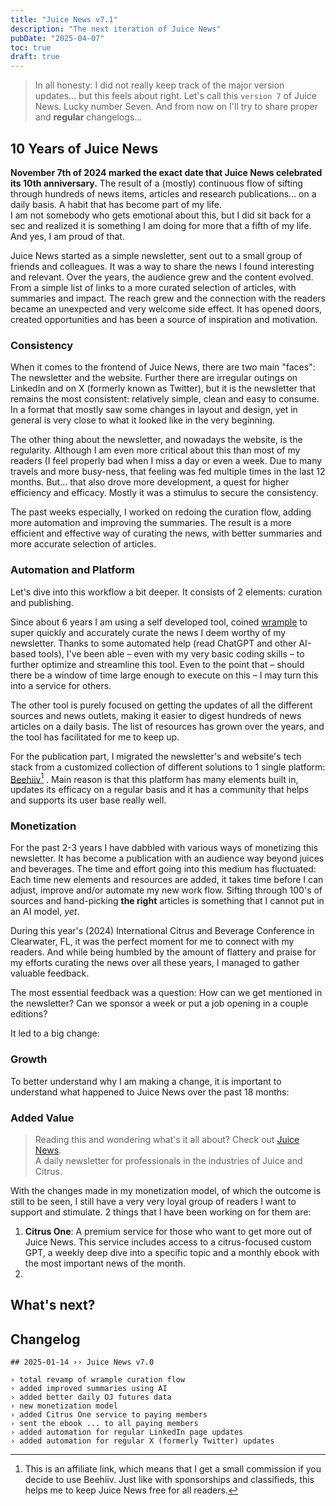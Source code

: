 ```yaml
---
title: "Juice News v7.1"
description: "The next iteration of Juice News"
pubDate: "2025-04-07"
toc: true
draft: true
---
```



> In all honesty: I did not really keep track of the major version updates... but this feels about right. Let's call this `version 7` of Juice News. Lucky number Seven. And from now on I'll try to share proper and **regular** changelogs...  

## 10 Years of Juice News

**November 7th of 2024 marked the exact date that Juice News celebrated its 10th anniversary.** The result of a (mostly) continuous flow of sifting through hundreds of news items, articles and research publications... on a daily basis. A habit that has become part of my life.  
I am not somebody who gets emotional about this, but I did sit back for a sec and realized it is something I am doing for more that a fifth of my life. And yes, I am proud of that.

Juice News started as a simple newsletter, sent out to a small group of friends and colleagues. It was a way to share the news I found interesting and relevant. Over the years, the audience grew and the content evolved. From a simple list of links to a more curated selection of articles, with summaries and impact. The reach grew and the connection with the readers became an unexpected and very welcome side effect. It has opened doors, created opportunities and has been a source of inspiration and motivation.

### Consistency

When it comes to the frontend of Juice News, there are two main "faces": The newsletter and the website. Further there are irregular outings on LinkedIn and on X (formerly known as Twitter), but it is the newsletter that remains the most consistent: relatively simple, clean and easy to consume. In a format that mostly saw some changes in layout and design, yet in general is very close to what it looked like in the very beginning.

The other thing about the newsletter, and nowadays the website, is the regularity. Although I am even more critical about this than most of my readers (I feel properly bad when I miss a day or even a week. Due to many travels and more busy-ness, that feeling was fed multiple times in the last 12 months. But... that also drove more development, a quest for higher efficiency and efficacy. Mostly it was a stimulus to secure the consistency. 

The past weeks especially, I worked on redoing the curation flow, adding more automation and improving the summaries. The result is a more efficient and effective way of curating the news, with better summaries and more accurate selection of articles.

### Automation and Platform

Let's dive into this workflow a bit deeper. It consists of 2 elements: curation and publishing.

Since about 6 years I am using a self developed tool, coined [wrample](https://wrample.com) to super quickly and accurately curate the news I deem worthy of my newsletter. Thanks to some automated help (read ChatGPT and other AI-based tools), I've been able – even with my very basic coding skills – to further optimize and streamline this tool. Even to the point that – should there be a window of time large enough to execute on this – I may turn this into a service for others.

The other tool is purely focused on getting the updates of all the different sources and news outlets, making it easier to digest hundreds of news articles on a daily basis. The list of resources has grown over the years, and the tool has facilitated for me to keep up.

For the publication part, I migrated the newsletter's and website's tech stack from a customized collection of different solutions to 1 single platform: [Beehiiv](https://www.beehiiv.com?via=janvaniperen)[^1] . 
Main reason is that this platform has many elements built in, updates its efficacy on a regular basis and it has a community  that helps and supports its user base really well.

[^1]: This is an affiliate link, which means that I get a small commission if you decide to use Beehiiv. Just like with sponsorships and classifieds, this helps me to keep Juice News free for all readers.

### Monetization

For the past 2-3 years I have dabbled with various ways of monetizing this newsletter. It has become a publication with an audience way beyond juices and beverages. The time and effort going into this medium has fluctuated: Each time new elements and resources are added, it takes time before I can adjust, improve and/or automate my new work flow. 
Sifting through 100's of sources and hand-picking **the right** articles is something that I cannot put in an AI model, *yet*. 

During this year's (2024) International Citrus and Beverage Conference in Clearwater, FL, it was the perfect moment for me to connect with my readers. And while being humbled by the amount of flattery and praise for my efforts curating the news over all these years, I managed to gather valuable feedback. 

The most essential feedback was a question: How can we get mentioned in the newsletter? Can we sponsor a week or put a job opening in a couple editions?

It led to a big change: 

### Growth

To better understand why I am making a change, it is important to understand what happened to Juice News over the past 18 months:

### Added Value

> Reading this and wondering what's it all about? Check out [Juice News](https://juicenews.com).  
> A daily newsletter for professionals in the industries of Juice and Citrus.

With the changes made in my monetization model, of which the outcome is still to be seen, I still have a very very loyal group of readers I want to support and stimulate. 2 things that I have been working on for them are:

1. **Citrus One**: A premium service for those who want to get more out of Juice News. This service includes access to a citrus-focused custom GPT, a weekly deep dive into a specific topic and a monthly ebook with the most important news of the month.
2. 

## What's next?

## Changelog

```
## 2025-01-14 ›› Juice News v7.0 

› total revamp of wrample curation flow
› added improved summaries using AI
› added better daily OJ futures data
› new monetization model
› added Citrus One service to paying members
› sent the ebook ... to all paying members
› added automation for regular LinkedIn page updates
› added automation for regular X (formerly Twitter) updates
```